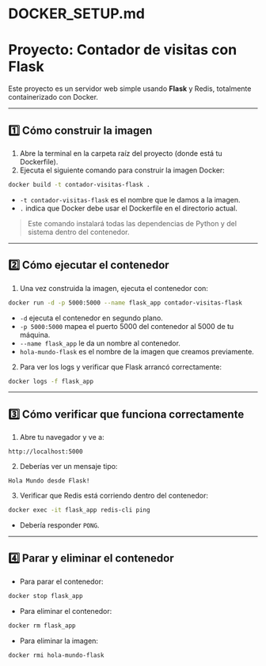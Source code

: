 # DOCKER_SETUP.md

# Proyecto: Contador de visitas con Flask

Este proyecto es un servidor web simple usando **Flask** y Redis, totalmente containerizado con Docker.

---

## 1️⃣ Cómo construir la imagen

1. Abre la terminal en la carpeta raíz del proyecto (donde está tu Dockerfile).
2. Ejecuta el siguiente comando para construir la imagen Docker:

```bash
docker build -t contador-visitas-flask .
```

- `-t contador-visitas-flask` es el nombre que le damos a la imagen.
- `.` indica que Docker debe usar el Dockerfile en el directorio actual.

> Este comando instalará todas las dependencias de Python y del sistema dentro del contenedor.

---

## 2️⃣ Cómo ejecutar el contenedor

1. Una vez construida la imagen, ejecuta el contenedor con:

```bash
docker run -d -p 5000:5000 --name flask_app contador-visitas-flask
```

- `-d` ejecuta el contenedor en segundo plano.
- `-p 5000:5000` mapea el puerto 5000 del contenedor al 5000 de tu máquina.
- `--name flask_app` le da un nombre al contenedor.
- `hola-mundo-flask` es el nombre de la imagen que creamos previamente.

2. Para ver los logs y verificar que Flask arrancó correctamente:

```bash
docker logs -f flask_app
```

---

## 3️⃣ Cómo verificar que funciona correctamente

1. Abre tu navegador y ve a:

```
http://localhost:5000
```

2. Deberías ver un mensaje tipo:

```
Hola Mundo desde Flask!
```

3. Verificar que Redis está corriendo dentro del contenedor:

```bash
docker exec -it flask_app redis-cli ping
```

- Debería responder `PONG`.

---

## 4️⃣ Parar y eliminar el contenedor

- Para parar el contenedor:

```bash
docker stop flask_app
```

- Para eliminar el contenedor:

```bash
docker rm flask_app
```

- Para eliminar la imagen:

```bash
docker rmi hola-mundo-flask
```


